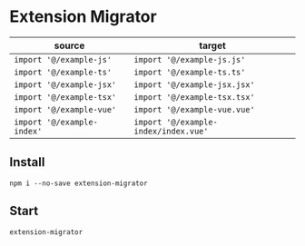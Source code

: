 # Extension Migrator

| source                     | target                               |
| -------------------------- | ------------------------------------ |
| `import '@/example-js'`    | `import '@/example-js.js'`           |
| `import '@/example-ts'`    | `import '@/example-ts.ts'`           |
| `import '@/example-jsx'`   | `import '@/example-jsx.jsx'`         |
| `import '@/example-tsx'`   | `import '@/example-tsx.tsx'`         |
| `import '@/example-vue'`   | `import '@/example-vue.vue'`         |
| `import '@/example-index'` | `import '@/example-index/index.vue'` |

## Install

```shell
npm i --no-save extension-migrator
```

## Start

```shell
extension-migrator
```
